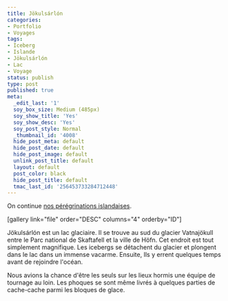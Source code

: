 ```yaml
---
title: Jökulsárlón
categories:
- Portfolio
- Voyages
tags:
- Iceberg
- Islande
- Jökulsárlón
- Lac
- Voyage
status: publish
type: post
published: true
meta:
  _edit_last: '1'
  soy_box_size: Medium (485px)
  soy_show_title: 'Yes'
  soy_show_desc: 'Yes'
  soy_post_style: Normal
  _thumbnail_id: '4008'
  hide_post_meta: default
  hide_post_date: default
  hide_post_image: default
  unlink_post_title: default
  layout: default
  post_color: black
  hide_post_title: default
  tmac_last_id: '256453733284712448'
---
```

On continue <a href="https://www.clicclac.ch/2011/09/03/skaftafell/">nos pérégrinations islandaises</a>.

<!--more-->

[gallery link="file" order="DESC" columns="4" orderby="ID"]

Jökulsárlón est un lac glaciaire. Il se trouve au sud du glacier Vatnajökull entre le Parc national de Skaftafell et la ville de Höfn. Cet endroit est tout simplement magnifique. Les icebergs se détachent du glacier et plongent dans le lac dans un immense vacarme. Ensuite, Ils y errent quelques temps avant de rejoindre l'océan.

Nous avions la chance d'être les seuls sur les lieux hormis une équipe de tournage au loin. Les phoques se sont même livrés à quelques parties de cache-cache parmi les bloques de glace.
